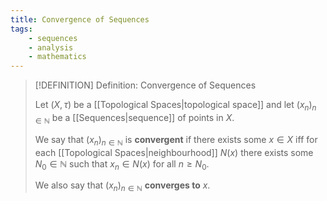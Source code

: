 ```yaml
---
title: Convergence of Sequences
tags:
    - sequences
    - analysis
    - mathematics
---
```


>[!DEFINITION] Definition: Convergence of Sequences
>
>Let $(X, \tau)$ be a [[Topological Spaces|topological space]] and let $(x_n)_{n \in \mathbb{N}}$ be a [[Sequences|sequence]] of points in $X$.
>
>We say that $(x_n)_{n \in \mathbb{N}}$ is **convergent** if there exists some $x \in X$ iff for each [[Topological Spaces|neighbourhood]] $N(x)$ there exists some $N_0 \in \mathbb{N}$ such that $x_n \in N(x)$ for all $n \ge N_0$.
>
>We also say that $(x_n)_{n \in \mathbb{N}}$ **converges to** $x$.
>